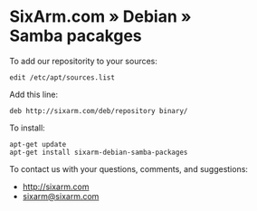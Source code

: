 # SixArm.com » Debian » <br> Samba pacakges

To add our repositority to your sources:

    edit /etc/apt/sources.list

Add this line:

    deb http://sixarm.com/deb/repository binary/

To install:

    apt-get update
    apt-get install sixarm-debian-samba-packages

To contact us with your questions, comments, and suggestions:

  * http://sixarm.com
  * sixarm@sixarm.com
